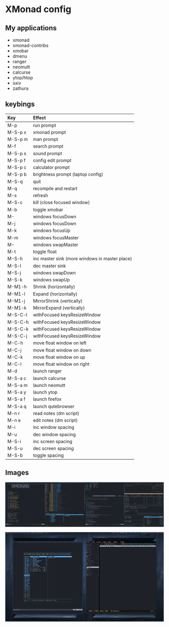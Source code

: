 # XMonad config

## My applications

- xmonad
- xmonad-contribs
- xmobar
- dmenu
- ranger
- neomutt
- calcurse
- ytop/htop
- sxiv
- zathura


## keybings

| Key        | Effect                                         |
|:-----------|:-----------------------------------------------|
| M-p        | run prompt                                     |
| M-S-p x    | xmonad prompt                                  |
| M-S-p m    | man prompt                                     |
| M-f        | search prompt                                  |
| M-S-p s    | sound prompt                                   |
| M-S-p f    | config edit prompt                             |
| M-S-p c    | calculator prompt                              |
| M-S-p b    | brightness prompt (laptop config)              |
| M-S-q      | quit                                           |
| M-q        | recompile and restart                          |
| M-s        | refresh                                        |
| M-S-c      | kill (close focused window)                    |
| M-b        | toggle xmobar                                  |
| M-<Tab>    | windows focusDown                              |
| M-j        | windows focusDown                              |
| M-k        | windows focusUp                                |
| M-m        | windows focusMaster                            |
| M-<Return> | windows swapMaster                             |
| M-t        | toggle float                                   |
| M-S-h      | inc master sink (more windows in master place) |
| M-S-l      | dec master sink                                |
| M-S-j      | windows swapDown                               |
| M-S-k      | windows swapUp                                 |
| M-M1-h     | Shrink (horizontally)                          |
| M-M1-l     | Expand (horizontally)                          |
| M-M1-j     | MirrorShrink (vertically)                      |
| M-M1-k     | MirrorExpand (vertically)                      |
| M-S-C-l    | withFocused keysResizeWindow                   |
| M-S-C-h    | withFocused keysResizeWindow                   |
| M-S-C-k    | withFocused keysResizeWindow                   |
| M-S-C-j    | withFocused keysResizeWindow                   |
| M-C-h      | move float window on left                      |
| M-C-j      | move float window on down                      |
| M-C-k      | move float window on up                        |
| M-C-l      | move float window on right                     |
| M-d        | launch ranger                                  |
| M-S-a c    | launch calcurse                                |
| M-S-a m    | launch neomutt                                 |
| M-S-a y    | launch ytop                                    |
| M-S-a f    | launch firefox                                 |
| M-S-a q    | launch qutebrowser                             |
| M-n r      | read notes (dm script)                         |
| M-n e      | edit notes (dm script)                         |
| M-i        | inc window spacing                             |
| M-u        | dec window spacing                             |
| M-S-i      | inc screen spacing                             |
| M-S-u      | dec screen spacing                             |
| M-S-b      | toggle spacing                                 |


## Images

![screen1](./img/xmonad.png)


![screen2](./img/xmonad2.png)
